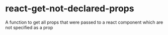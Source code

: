 # react-get-not-declared-props
A function to get all props that were passed to a react component which are not specified as a prop
